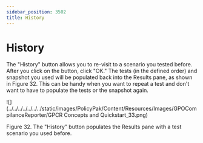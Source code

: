 ```yaml
---
sidebar_position: 3502
title: History
---
```


# History

The "History" button allows you to re-visit to a scenario you tested before. After you click on the button, click "OK." The tests (in the defined order) and snapshot you used will be populated back into the Results pane, as shown in Figure 32. This can be handy when you want to repeat a test and don't want to have to populate the tests or the snapshot again.

![](../../../../../../../static/images/PolicyPak/Content/Resources/Images/GPOCompilanceReporter/GPCR Concepts and Quickstart_33.png)

Figure 32. The "History" button populates the Results pane with a test scenario you used before.